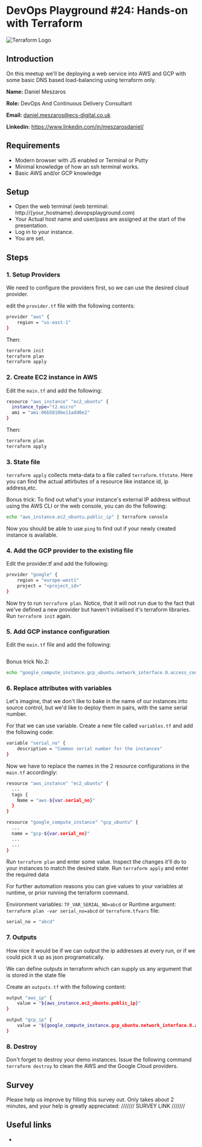 # DevOps Playground #24: Hands-on with Terraform

![Terraform Logo](https://raw.githubusercontent.com/ecsdigital/devopsplayground24-terraform/master/assets/terraform_logo.png)

## Introduction

On this meetup we'll be deploying a web service into AWS and GCP with some basic DNS based load-balancing using terraform only.

**Name:** Daniel Meszaros

**Role:** DevOps And Continuous Delivery Consultant

**Email:** daniel.meszaros@ecs-digital.co.uk

**Linkedin:** https://www.linkedin.com/in/meszarosdaniel/

## Requirements

* Modern browser with JS enabled or Terminal or Putty
* Minimal knowledge of how an ssh terminal works.
* Basic AWS and/or GCP knowledge

## Setup

* Open the web terminal (web terminal: http://{your_hostname}.devopsplayground.com)
* Your Actual host name and user/pass are assigned at the start of the presentation.
* Log in to your instance.
* You are set.

## Steps

### 1. Setup Providers

We need to configure the providers first, so we can use the desired cloud provider.

edit the `provider.tf` file with the following contents:

```bash
provider "aws" {
    region = "us-east-1"
}
```

Then:

```bash
terraform init
terraform plan
terraform apply
```

### 2. Create EC2 instance in AWS

Edit the `main.tf` and add the following:

```bash
resource "aws_instance" "ec2_ubuntu" {
  instance_type="t2.micro"
  ami = "ami-06b5810be11add0e2"
}
```

Then:

```bash
terraform plan
terraform apply
```

### 3. State file

`terraform apply` collects meta-data to a file called `terraform.tfstate`. Here you can find the actual attirbutes of a resource like instance id, ip address,etc.

Bonus trick:
To find out what's your instance's external IP address without using the AWS CLI or the web console, you can do the following:

```bash
echo "aws_instance.ec2_ubuntu.public_ip" | terraform console
```

Now you should be able to use `ping` to find out if your newly created instance is available.

### 4. Add the GCP provider to the existing file

Edit the provider.tf and add the following:

```bash
provider "google" {
    region = "europe-west1"
    project = "<project_id>"
}
```

Now try to run `terraform plan`. Notice, that it will not run due to the fact that we've defined a new provider but haven't initialised it's terraform libraries.
Run `terraform init` again.


### 5. Add GCP instance configuration

Edit the `main.tf` file and add the following:

```bash

```

Bonus trick No.2:

```bash
echo "google_compute_instance.gcp_ubuntu.network_interface.0.access_config.0.nat_ip" | terraform console
```

### 6. Replace attributes with variables

Let's imagine, that we don't like to bake in the name of our instances into source control, but we'd like to deploy them in pairs, with the same serial number.

For that we can use variable. Create a new file called `variables.tf` and add the following code:

```bash
variable "serial_no" {
    description = "Common serial number for the instances"
}
```

Now we have to replace the names in the 2 resource configurations in the `main.tf` accordingly:

```bash
resource "aws_instance" "ec2_ubuntu" {
  ...
  tags {
    Name = "aws-${var.serial_no}"
  }
}

resource "google_compute_instance" "gcp_ubuntu" {
  ...
  name = "gcp-${var.serial_no}"
  ...
  ...
}
```

Run `terraform plan` and enter some value. Inspect the changes it'll do to your instances to match the desired state.
Run `terraform apply` and enter the required data

For further automation reasons you can give values to your variables at runtime, or prior running the terraform command.

Environment variables: `TF_VAR_SERIAL_NO=abcd`
or
Runtime argument: `terraform plan -var serial_no=abcd`
or
`terraform.tfvars` file:

```bash
serial_no = "abcd"
```

### 7. Outputs

How nice it would be if we can output the ip addresses at every run, or if we could pick it up as json programatically.

We can define outputs in terraform which can supply us any argument that is stored in the state file

Create an `outputs.tf` with the following content:

```bash
output "aws_ip" {
    value = "${aws_instance.ec2_ubuntu.public_ip}"
}

output "gcp_ip" {
    value = "${google_compute_instance.gcp_ubuntu.network_interface.0.access_config.0.nat_ip}"
}
```

### 8. Destroy

Don't forget to destroy your demo instances.
Issue the following command `terraform destroy` to clean the AWS and the Google Cloud providers.

## Survey

Please help us improve by filling this survey out. Only takes about 2 minutes, and your help is greatly appreciated:
/////// SURVEY LINK ///////

## Useful links

* 